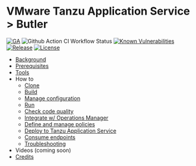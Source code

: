 # VMware Tanzu Application Service > Butler

[![GA](https://img.shields.io/badge/Release-GA-darkgreen)](https://img.shields.io/badge/Release-GA-darkgreen) ![Github Action CI Workflow Status](https://github.com/cf-toolsuite/cf-butler/actions/workflows/ci.yml/badge.svg) [![Known Vulnerabilities](https://snyk.io/test/github/cf-toolsuite/cf-butler/badge.svg?style=plastic)](https://snyk.io/test/github/cf-toolsuite/cf-butler) [![Release](https://jitpack.io/v/cf-toolsuite/cf-butler.svg)](https://jitpack.io/#cf-toolsuite/cf-butler/master-SNAPSHOT) [![License](https://img.shields.io/badge/License-Apache%202.0-blue.svg)](https://opensource.org/licenses/Apache-2.0)

* [Background](docs/BACKGROUND.md)
* [Prerequisites](docs/PREREQUISITES.md)
* [Tools](docs/TOOLS.md)
* How to
  * [Clone](docs/CLONING.md)
  * [Build](docs/BUILD.md)
  * [Manage configuration](docs/CONFIGURATION.md)
  * [Run](docs/RUN.md)
  * [Check code quality](docs/SONARQUBE.md)
  * [Integrate w/ Operations Manager](docs/INTEGRATIONS.md)
  * [Define and manage policies](docs/POLICIES.md)
  * [Deploy to Tanzu Application Service](docs/TAS.md)
  * [Consume endpoints](docs/ENDPOINTS.md)
  * [Troubleshooting](docs/TROUBLESHOOTING.md)
* Videos (coming soon)
* [Credits](docs/CREDITS.md)
